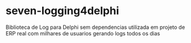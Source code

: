 # seven-logging4delphi
Biblioteca de Log para Delphi sem dependencias utilizada em projeto de ERP real com milhares de usuarios gerando logs todos os dias
